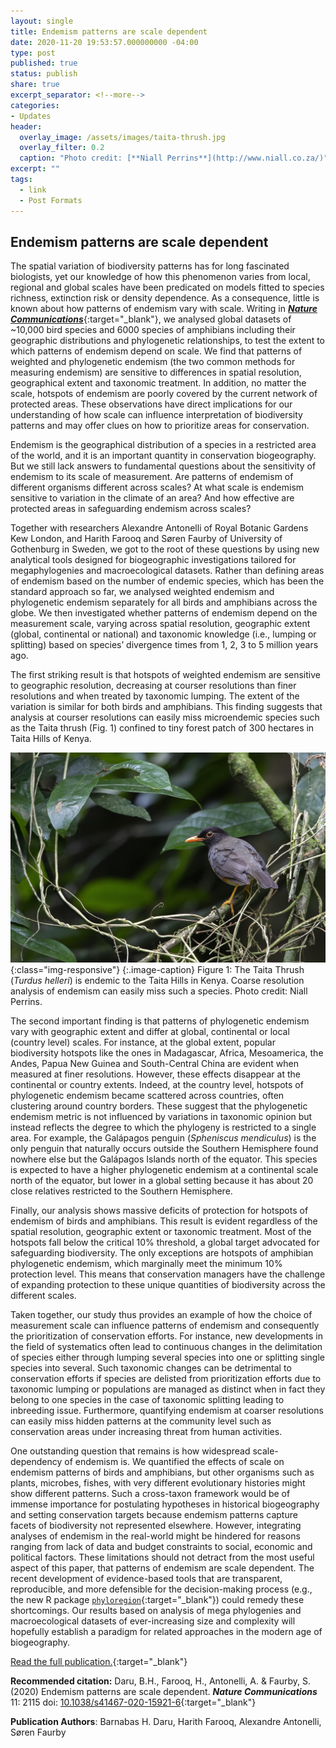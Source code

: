 ```yaml
---
layout: single
title: Endemism patterns are scale dependent
date: 2020-11-20 19:53:57.000000000 -04:00
type: post
published: true
status: publish
share: true
excerpt_separator: <!--more-->
categories:
- Updates
header:
  overlay_image: /assets/images/taita-thrush.jpg
  overlay_filter: 0.2
  caption: "Photo credit: [**Niall Perrins**](http://www.niall.co.za/)"
excerpt: ""
tags:
  - link
  - Post Formats
---
```


## Endemism patterns are scale dependent

The spatial variation of biodiversity patterns has for long fascinated biologists, yet our knowledge of how this phenomenon varies from local, regional and global scales have been predicated on models fitted to species richness, extinction risk or density dependence. As a consequence, little is known about how patterns of endemism vary with scale. Writing in [**_Nature Communications_**](https://doi.org/10.1038/s41467-020-15921-6){:target="_blank"}, we analysed global datasets of ~10,000 bird species and 6000 species of amphibians including their geographic distributions and phylogenetic relationships, to test the extent to which patterns of endemism depend on scale. We find that patterns of weighted and phylogenetic endemism (the two common methods for measuring endemism) are sensitive to differences in spatial resolution, geographical extent and taxonomic treatment. In addition, no matter the scale, hotspots of endemism are poorly covered by the current network of protected areas. These observations have direct implications for our understanding of how scale can influence interpretation of biodiversity patterns and may offer clues on how to prioritize areas for conservation.

<!--more-->

Endemism is the geographical distribution of a species in a restricted area of the world, and it is an important quantity in conservation biogeography. But we still lack answers to fundamental questions about the sensitivity of endemism to its scale of measurement. Are patterns of endemism of different organisms different across scales? At what scale is endemism sensitive to variation in the climate of an area? And how effective are protected areas in safeguarding endemism across scales?

Together with researchers Alexandre Antonelli of Royal Botanic Gardens Kew London, and Harith Farooq and Søren Faurby of University of Gothenburg in Sweden, we got to the root of these questions by using new analytical tools designed for biogeographic investigations tailored for megaphylogenies and macroecological datasets. Rather than defining areas of endemism based on the number of endemic species, which has been the standard approach so far, we analysed weighted endemism and phylogenetic endemism separately for all birds and amphibians across the globe. We then investigated whether patterns of endemism depend on the measurement scale, varying across spatial resolution, geographic extent (global, continental or national) and taxonomic knowledge (i.e., lumping or splitting) based on species’ divergence times from 1, 2, 3 to 5 million years ago.

The first striking result is that hotspots of weighted endemism are sensitive to geographic resolution, decreasing at courser resolutions than finer resolutions and when treated by taxonomic lumping. The extent of the variation is similar for both birds and amphibians. This finding suggests that analysis at courser resolutions can easily miss microendemic species such as the Taita thrush (Fig. 1) confined to tiny forest patch of 300 hectares in Taita Hills of Kenya.

![Taita-thrush](/assets/images/taita-thrush.jpg){:class="img-responsive"}
{:.image-caption}
Figure 1: The Taita Thrush (_Turdus helleri_) is endemic to the Taita Hills in Kenya. Coarse resolution analysis of endemism can easily miss such a species. Photo credit: Niall Perrins.

The second important finding is that patterns of phylogenetic endemism vary with geographic extent and differ at global, continental or local (country level) scales. For instance, at the global extent, popular biodiversity hotspots like the ones in Madagascar, Africa, Mesoamerica, the Andes, Papua New Guinea and South-Central China are evident when measured at finer resolutions. However, these effects disappear at the continental or country extents. Indeed, at the country level, hotspots of phylogenetic endemism became scattered across countries, often clustering around country borders. These suggest that the phylogenetic endemism metric is not influenced by variations in taxonomic opinion but instead reflects the degree to which the phylogeny is restricted to a single area. For example, the Galápagos penguin (_Spheniscus mendiculus_) is the only penguin that naturally occurs outside the Southern Hemisphere found nowhere else but the Galápagos Islands north of the equator. This species is expected to have a higher phylogenetic endemism at a continental scale north of the equator, but lower in a global setting because it has about 20 close relatives restricted to the Southern Hemisphere.

Finally, our analysis shows massive deficits of protection for hotspots of endemism of birds and amphibians. This result is evident regardless of the spatial resolution, geographic extent or taxonomic treatment. Most of the hotspots fall below the critical 10% threshold, a global target advocated for safeguarding biodiversity. The only exceptions are hotspots of amphibian phylogenetic endemism, which marginally meet the minimum 10% protection level. This means that conservation managers have the challenge of expanding protection to these unique quantities of biodiversity across the different scales.

Taken together, our study thus provides an example of how the choice of measurement scale can influence patterns of endemism and consequently the prioritization of conservation efforts. For instance, new developments in the field of systematics often lead to continuous changes in the delimitation of species either through lumping several species into one or splitting single species into several. Such taxonomic changes can be detrimental to conservation efforts if species are delisted from prioritization efforts due to taxonomic lumping or populations are managed as distinct when in fact they belong to one species in the case of taxonomic splitting leading to inbreeding issue. Furthermore, quantifying endemism at coarser resolutions can easily miss hidden patterns at the community level such as conservation areas under increasing threat from human activities.

One outstanding question that remains is how widespread scale-dependency of endemism is. We quantified the effects of scale on endemism patterns of birds and amphibians, but other organisms such as plants, microbes, fishes, with very different evolutionary histories might show different patterns. Such a cross-taxon framework would be of immense importance for postulating hypotheses in historical biogeography and setting conservation targets because endemism patterns capture facets of biodiversity not represented elsewhere. However, integrating analyses of endemism in the real-world might be hindered for reasons ranging from lack of data and budget constraints to social, economic and political factors. These limitations should not detract from the most useful aspect of this paper, that patterns of endemism are scale dependent. The recent development of evidence-based tools that are transparent, reproducible, and more defensible for the decision-making process (e.g., the new R package [`phyloregion`](https://doi.org/10.1111/2041-210X.13478){:target="_blank"}) could remedy these shortcomings. Our results based on analysis of mega phylogenies and macroecological datasets of ever-increasing size and complexity will hopefully establish a paradigm for related approaches in the modern age of biogeography.

[Read the full publication.](https://doi.org/10.1038/s41467-020-15921-6){:target="_blank"}

**Recommended citation:** Daru, B.H., Farooq, H., Antonelli, A. & Faurby, S. (2020) Endemism patterns are scale dependent. **_Nature Communications_** 11: 2115 doi: [10.1038/s41467-020-15921-6](https://doi.org/10.1038/s41467-020-15921-6){:target="_blank"}

**Publication Authors**: Barnabas H. Daru, Harith Farooq, Alexandre Antonelli, Søren Faurby
